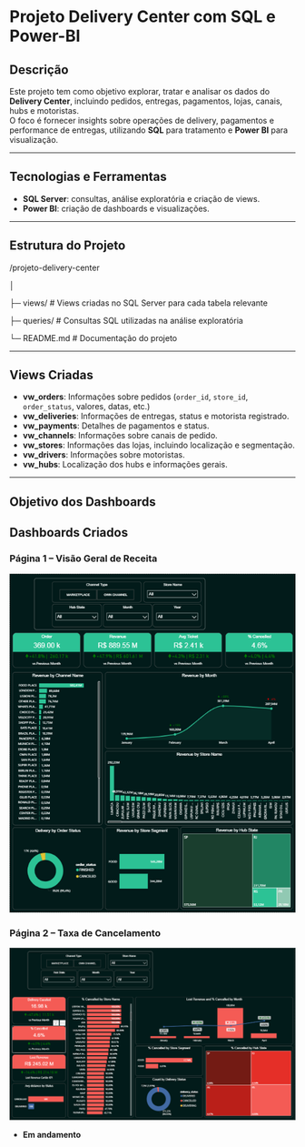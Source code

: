 # Projeto Delivery Center com SQL e Power-BI

## Descrição
Este projeto tem como objetivo explorar, tratar e analisar os dados do **Delivery Center**, incluindo pedidos, entregas, pagamentos, lojas, canais, hubs e motoristas.  
O foco é fornecer insights sobre operações de delivery, pagamentos e performance de entregas, utilizando **SQL** para tratamento e **Power BI** para visualização.

---

## Tecnologias e Ferramentas
- **SQL Server**: consultas, análise exploratória e criação de views.
- **Power BI**: criação de dashboards e visualizações.

---

## Estrutura do Projeto
/projeto-delivery-center

│

├─ views/            # Views criadas no SQL Server para cada tabela relevante

├─ queries/          # Consultas SQL utilizadas na análise exploratória

└─ README.md         # Documentação do projeto

---

## Views Criadas
- **vw_orders**: Informações sobre pedidos (`order_id`, `store_id`, `order_status`, valores, datas, etc.)
- **vw_deliveries**: Informações de entregas, status e motorista registrado.
- **vw_payments**: Detalhes de pagamentos e status.
- **vw_channels**: Informações sobre canais de pedido.
- **vw_stores**: Informações das lojas, incluindo localização e segmentação.
- **vw_drivers**: Informações sobre motoristas.
- **vw_hubs**: Localização dos hubs e informações gerais.

---
## Objetivo dos Dashboards

## Dashboards Criados

### Página 1 – Visão Geral de Receita
![images/Receita.PNG](https://github.com/eijihayash/projeto-Delivery-Center-com-SQL-e-Power-BI/blob/main/imagens/Revenue.PNG)

### Página 2 – Taxa de Cancelamento
![Dashboard Cancelamento](https://github.com/eijihayash/projeto-Delivery-Center-com-SQL-e-Power-BI/blob/main/imagens/canceled.PNG)


- **Em andamento**


